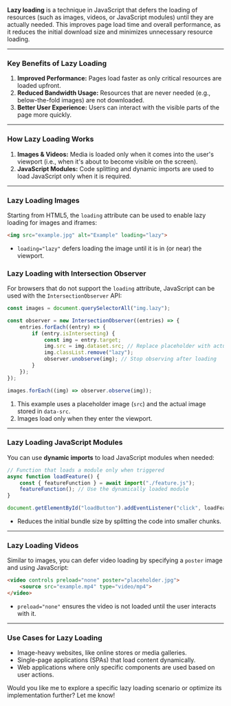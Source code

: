 **Lazy loading** is a technique in JavaScript that defers the loading of resources (such as images, videos, or JavaScript modules) until they are actually needed. This improves page load time and overall performance, as it reduces the initial download size and minimizes unnecessary resource loading.

---

### **Key Benefits of Lazy Loading**
1. **Improved Performance:** Pages load faster as only critical resources are loaded upfront.
2. **Reduced Bandwidth Usage:** Resources that are never needed (e.g., below-the-fold images) are not downloaded.
3. **Better User Experience:** Users can interact with the visible parts of the page more quickly.

---

### **How Lazy Loading Works**
1. **Images & Videos:** Media is loaded only when it comes into the user's viewport (i.e., when it's about to become visible on the screen).
2. **JavaScript Modules:** Code splitting and dynamic imports are used to load JavaScript only when it is required.

---

### **Lazy Loading Images**
Starting from HTML5, the `loading` attribute can be used to enable lazy loading for images and iframes:
```html
<img src="example.jpg" alt="Example" loading="lazy">
```
- `loading="lazy"` defers loading the image until it is in (or near) the viewport.

### **Lazy Loading with Intersection Observer**
For browsers that do not support the `loading` attribute, JavaScript can be used with the `IntersectionObserver` API:
```javascript
const images = document.querySelectorAll("img.lazy");

const observer = new IntersectionObserver((entries) => {
    entries.forEach((entry) => {
        if (entry.isIntersecting) {
            const img = entry.target;
            img.src = img.dataset.src; // Replace placeholder with actual source
            img.classList.remove("lazy");
            observer.unobserve(img); // Stop observing after loading
        }
    });
});

images.forEach((img) => observer.observe(img));
```
1. This example uses a placeholder image (`src`) and the actual image stored in `data-src`.
2. Images load only when they enter the viewport.

---

### **Lazy Loading JavaScript Modules**
You can use **dynamic imports** to load JavaScript modules when needed:
```javascript
// Function that loads a module only when triggered
async function loadFeature() {
    const { featureFunction } = await import("./feature.js");
    featureFunction(); // Use the dynamically loaded module
}

document.getElementById("loadButton").addEventListener("click", loadFeature);
```
- Reduces the initial bundle size by splitting the code into smaller chunks.

---

### **Lazy Loading Videos**
Similar to images, you can defer video loading by specifying a `poster` image and using JavaScript:
```html
<video controls preload="none" poster="placeholder.jpg">
    <source src="example.mp4" type="video/mp4">
</video>
```
- `preload="none"` ensures the video is not loaded until the user interacts with it.

---

### **Use Cases for Lazy Loading**
- Image-heavy websites, like online stores or media galleries.
- Single-page applications (SPAs) that load content dynamically.
- Web applications where only specific components are used based on user actions.

Would you like me to explore a specific lazy loading scenario or optimize its implementation further? Let me know!